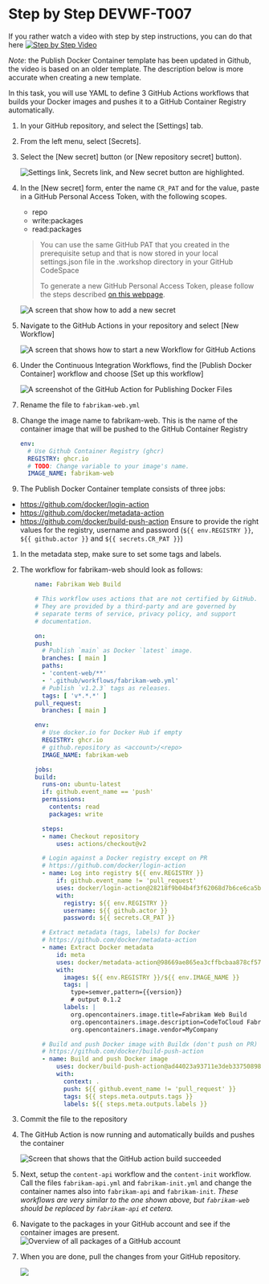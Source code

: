 # Step by Step DEVWF-T007

If you rather watch a video with step by step instructions, you can do that here
[![Step by Step Video](https://img.youtube.com/vi/2FgK5SNVFCA/0.jpg)](https://www.youtube.com/watch?v=2FgK5SNVFCA)

*Note*: the Publish Docker Container template has been updated in Github, the video is based on an older template. The description below is more accurate when creating a new template.

In this task, you will use YAML to define 3 GitHub Actions workflows that builds your Docker images and pushes it to a GitHub Container Registry automatically.

1. In your GitHub repository, and select the [Settings] tab.

1. From the left menu, select [Secrets].

1. Select the [New secret] button (or [New repository secret] button).

    ![Settings link, Secrets link, and New secret button are highlighted.](/Assets/2020-08-24-21-45-42.png "GitHub Repository secrets")

1. In the [New secret] form, enter the name `CR_PAT` and for the value, paste in a GitHub Personal Access Token, with the following scopes.

    * repo
    * write:packages
    * read:packages

    > You can use the same GitHub PAT that you created in the prerequisite setup and that is now stored in your local settings.json file in the .workshop directory in your GitHub CodeSpace
    >
    > To generate a new GitHub Personal Access Token, please follow the steps described [on this webpage](https://docs.github.com/en/free-pro-team@latest/github/authenticating-to-github/creating-a-personal-access-token).

    ![A screen that show how to add a new secret](/Assets/newsecret.png)

1. Navigate to the GitHub Actions in your repository and select [New Workflow]

    ![A screen that shows how to start a new Workflow for GitHub Actions](/Assets/newworkflow.png)

1. Under the Continuous Integration Workflows, find the [Publish Docker Container] workflow and choose [Set up this workflow]

    ![A screenshot of the GitHub Action for Publishing Docker Files](/Assets/PublishDocker.png)

1. Rename the file to `fabrikam-web.yml`
1. Change the image name to fabrikam-web. This is the name of the container image that will be pushed to the GitHub Container Registry

    ```YAML
    env:
      # Use Github Container Registry (ghcr)
      REGISTRY: ghcr.io
      # TODO: Change variable to your image's name.
      IMAGE_NAME: fabrikam-web
    ```

1. The Publish Docker Container template consists of three jobs:
* https://github.com/docker/login-action
* https://github.com/docker/metadata-action
* https://github.com/docker/build-push-action
Ensure to provide the right values for the registry, username and password (`${{ env.REGISTRY }}`, `${{ github.actor }}` and `${{ secrets.CR_PAT }}`)

1. In the metadata step, make sure to set some tags and labels.

1. The workflow for fabrikam-web should look as follows:

    ```yaml
        name: Fabrikam Web Build

        # This workflow uses actions that are not certified by GitHub.
        # They are provided by a third-party and are governed by
        # separate terms of service, privacy policy, and support
        # documentation.

        on:
        push:
          # Publish `main` as Docker `latest` image.
          branches: [ main ]
          paths:
          - 'content-web/**'
          - '.github/workflows/fabrikam-web.yml'
          # Publish `v1.2.3` tags as releases.
          tags: [ 'v*.*.*' ]
        pull_request:
          branches: [ main ]

        env:
          # Use docker.io for Docker Hub if empty
          REGISTRY: ghcr.io
          # github.repository as <account>/<repo>
          IMAGE_NAME: fabrikam-web

        jobs:
        build:
          runs-on: ubuntu-latest
          if: github.event_name == 'push'
          permissions:
            contents: read
            packages: write

          steps:
          - name: Checkout repository
              uses: actions/checkout@v2

          # Login against a Docker registry except on PR
          # https://github.com/docker/login-action
          - name: Log into registry ${{ env.REGISTRY }}
              if: github.event_name != 'pull_request'
              uses: docker/login-action@28218f9b04b4f3f62068d7b6ce6ca5b26e35336c
              with:
                registry: ${{ env.REGISTRY }}
                username: ${{ github.actor }}
                password: ${{ secrets.CR_PAT }}

          # Extract metadata (tags, labels) for Docker
          # https://github.com/docker/metadata-action
          - name: Extract Docker metadata
              id: meta
              uses: docker/metadata-action@98669ae865ea3cffbcbaa878cf57c20bbf1c6c38
              with:
                images: ${{ env.REGISTRY }}/${{ env.IMAGE_NAME }}
                tags: |
                  type=semver,pattern={{version}}
                  # output 0.1.2
                labels: |
                  org.opencontainers.image.title=Fabrikam Web Build
                  org.opencontainers.image.description=CodeToCloud Fabrikam Container
                  org.opencontainers.image.vendor=MyCompany

          # Build and push Docker image with Buildx (don't push on PR)
          # https://github.com/docker/build-push-action
          - name: Build and push Docker image
              uses: docker/build-push-action@ad44023a93711e3deb337508980b4b5e9bcdc5dc
              with:
                context: .
                push: ${{ github.event_name != 'pull_request' }}
                tags: ${{ steps.meta.outputs.tags }}
                labels: ${{ steps.meta.outputs.labels }}
    ```

1. Commit the file to the repository
1. The GitHub Action is now running and automatically builds and pushes the container

    ![Screen that shows that the GitHub action build succeeded](/Assets/buildsucceed.png)

1. Next, setup the `content-api` workflow and the `content-init` workflow. Call the files `fabrikam-api.yml` and `fabrikam-init.yml` and change the container names also into `fabrikam-api` and `fabrikam-init`.
*These workflows are very similar to the one shown above, but `fabrikam-web` should be replaced by `fabrikam-api` et cetera.*

1. Navigate to the packages in your GitHub account and see if the container images are present.
    ![Overview of all packages of a GitHub account](/Assets/packages.png)

1. When you are done, pull the changes from your GitHub repository.

    ![](/Assets/2020-10-05-12-10-11.png)
